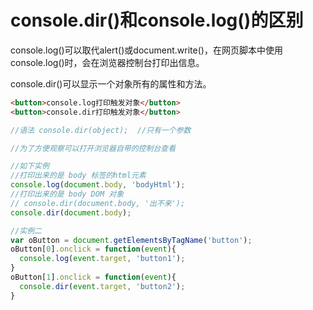 # console.dir()和console.log()的区别

console.log()可以取代alert()或document.write()，在网页脚本中使用console.log()时，会在浏览器控制台打印出信息。

console.dir()可以显示一个对象所有的属性和方法。

```html
<button>console.log打印触发对象</button>
<button>console.dir打印触发对象</button>
```

```js
//语法 console.dir(object);  //只有一个参数

//为了方便观察可以打开浏览器自带的控制台查看

//如下实例
//打印出来的是 body 标签的html元素
console.log(document.body, 'bodyHtml');
//打印出来的是 body DOM 对象
// console.dir(document.body, '出不来');
console.dir(document.body);

//实例二
var oButton = document.getElementsByTagName('button');
oButton[0].onclick = function(event){
  console.log(event.target, 'button1');
}
oButton[1].onclick = function(event){
  console.dir(event.target, 'button2');
}
```

